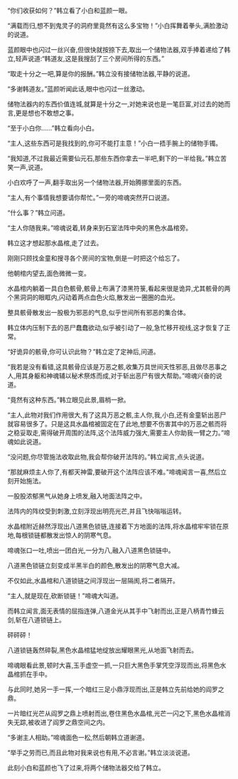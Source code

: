 
“你们收获如何？”韩立看了小白和蓝颜一眼。

“满载而归,想不到鬼灵子的洞府里竟然有这么多宝物！”小白挥舞着拳头,满脸激动的说道。

蓝颜眼中也闪过一丝兴奋,但很快就按捺下去,取出一个储物法器,双手捧着递给了韩立,轻声说道:“韩道友,这是我搜刮了三个房间所得的东西。”

“取走十分之一吧,算是你的报酬。”韩立没有接储物法器,平静的说道。

“多谢韩道友。”蓝颜听闻此话,眼中也闪过一丝激动。

储物法器内的东西价值连城,就算是十分之一,对她来说也是一笔巨富,对过去的她而言,更是想也不敢想之事。

“至于小白你……”韩立看向小白。

“主人,这些东西可是我找到的,你可不能打主意！”小白一捂手腕上的储物手镯。

“我知道,不过我最近需要仙元石,那些东西你拿去一半吧,剩下的一半给我。”韩立苦笑一声,说道。

小白欢呼了一声,翻手取出另一个储物法器,开始腾挪里面的东西。

“主人,有个事情我想要请你帮忙。”一旁的啼魂突然开口说道。

“什么事？”韩立问道。

“主人你随我来。”啼魂说着,转身来到石室法阵中央的黑色水晶棺旁。

韩立这才想起那水晶棺,走了过去。

刚刚只顾找金童和搜寻各个房间的宝物,倒是一时把这个给忘了。

他朝棺内望去,面色微微一变。

水晶棺内躺着一具白色骸骨,骸骨上布满了漆黑符箓,看起来很是诡异,尤其骸骨的两个黑洞洞的眼眶内,闪动着两点血色火焰,散发出一圈圈的血光。

整具骸骨散发出一股极为邪恶的气息,似乎世间所有邪恶的集合体。

韩立体内压制下去的恶尸蠢蠢欲动,似乎被引动了一般,急忙移开视线,这才恢复了正常。

“好诡异的骸骨,你可认识此物？”韩立定了定神后,问道。

“我若是没有看错,这具骸骨应该是万恶之骸,收集万具世间天性邪恶,且做尽恶事之人,用其身躯和神魂辅以秘术祭炼而成,对于斩出恶尸有很大帮助。”啼魂兴奋的说道。

“竟然有这种东西。”韩立眼见此景,眉梢一掀。

“主人,此物对我们作用很大,有了这具万恶之骸,主人你,我,小白,还有金童斩出恶尸就容易很多了。只是这具水晶棺被固定在了此地,想要不伤害其中的万恶之骸而将之稳妥取走,需得破开周围的法阵,这个法阵威力强大,需要主人你助我一臂之力。”啼魂如此说道。

“没问题,你尽管施法收取此物,我会帮你破开法阵的。”韩立闻言,点头说道。

“那就麻烦主人你了,有都天神雷,要破开这个法阵应该不难。”啼魂闻言一喜,然后立刻开始施法。

一股股浓郁黑气从她身上喷发,融入地面法阵之中。

法阵内的阵纹受到刺激,立刻浮现出明亮光芒,并且飞快嗡嗡运转。

水晶棺附近赫然浮现出八道黑色锁链,连接着下方地面的法阵,将水晶棺牢牢锁在原地,每根锁链都散发出惊人的阴寒气息。

啼魂张口一吐,喷出一团白光,一分为八,融入八道黑色锁链中。

八道黑色锁链立刻变成半黑半白的颜色,散发出的阴寒气息大减。

不仅如此,水晶棺和八道锁链之间浮现出一层隔阂,将二者隔开。

“主人,就是现在,砍断锁链！”啼魂大叫道。

而韩立闻言,面无表情的屈指连弹,八道金光从其手中飞射而出,正是八柄青竹蜂云剑,斩在八道锁链上。

砰砰砰！

八道锁链轰然碎裂,黑色水晶棺猛地绽放出耀眼黑光,从地面飞射而去。

啼魂眼看此景,顿时大喜,玉手虚空一抓,一只巨大黑色手掌凭空浮现而出,将黑色水晶棺抓在手中。

与此同时,她另一手一挥,一个暗红三足小鼎浮现而出,正是韩立先前给她的阎罗之鼎。

一片暗红光芒从阎罗之鼎上喷射而出,卷住黑色水晶棺,光芒一闪之下,黑色水晶棺消失无踪,被收进了阎罗之鼎空间之内。

“多谢主人相助。”啼魂面色一松,然后朝韩立道谢道。

“举手之劳而已,而且此物对我来说也有用,不必言谢。”韩立淡淡说道。

此刻小白和蓝颜也飞了过来,将两个储物法器交给了韩立。